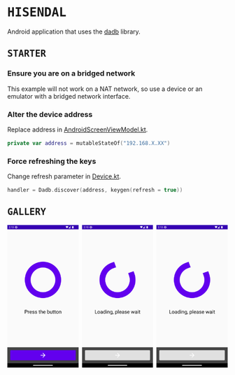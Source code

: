 # <samp>HISENDAL</samp>

Android application that uses the [dadb](https://github.com/mobile-dev-inc/dadb) library.

## <samp>STARTER</samp>

### Ensure you are on a bridged network

This example will not work on a NAT network, so use a device or an emulator with a bridged network interface.

### Alter the device address

Replace address in [AndroidScreenViewModel.kt](app/src/main/java/com/example/hisendal/AndroidScreenViewModel.kt).

```kotlin
private var address = mutableStateOf("192.168.X.XX")
```

### Force refreshing the keys

Change refresh parameter in [Device.kt](app/src/main/java/com/example/hisendal/Device.kt).

```kotlin
handler = Dadb.discover(address, keygen(refresh = true))
```

## <samp>GALLERY</samp>

<img src="assets/img1.png" width="32.333%"/><img src="assets/none.png" width="1.5%"/><img src="assets/img2.png" width="32.333%"/><img src="assets/none.png" width="1.5%"/><img src="assets/img2.png" width="32.333%"/>

